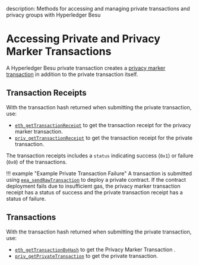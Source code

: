 description: Methods for accessing and managing private transactions and privacy groups with Hyperledger Besu
<!--- END of page meta data -->

# Accessing Private and Privacy Marker Transactions

A Hyperledger Besu private transaction creates a [privacy marker transaction](../../Concepts/Privacy/Private-Transaction-Processing.md)
in addition to the private transaction itself. 

## Transaction Receipts 

With the transaction hash returned when submitting the private transaction, use: 

* [`eth_getTransactionReceipt`](../../Reference/API-Methods.md#eth_gettransactionreceipt) to get the transaction receipt for the 
privacy marker transaction. 
* [`priv_getTransactionReceipt`](../../Reference/API-Methods.md#priv_gettransactionreceipt) to get the transaction receipt for the private transaction. 

The transaction receipts includes a `status` indicating success (`0x1`) or failure (`0x0`) of the transactions. 

!!! example "Example Private Transaction Failure"
    A transaction is submitted using [`eea_sendRawTransaction`](../Send-Transactions/Creating-Sending-Private-Transactions.md) 
    to deploy a private contract.  If the contract deployment fails due to insufficient gas, the privacy marker transaction receipt 
    has a status of success and the private transaction receipt has a status of failure.  

## Transactions 

With the transaction hash returned when submitting the private transaction, use: 

* [`eth_getTransactionByHash`](../../Reference/API-Methods.md#eth_gettransactionbyhash) to 
get the Privacy Marker Transaction . 
* [`priv_getPrivateTransaction`](../../Reference/API-Methods.md#priv_getprivatetransaction) 
to get the private transaction. 
